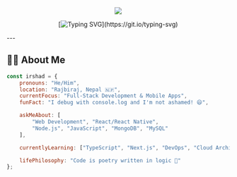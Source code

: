 <div align="center">
  
<!-- Dynamic Header with Gradient -->
<!-- Dynamic Header with Gradient -->
<img src="https://capsule-render.vercel.app/api?type=waving&color=gradient&customColorList=12&height=200&section=header&text=Mohammad%20Irshad%20Aalam&fontSize=50&fontColor=fff&animation=fadeIn&fontAlignY=35&desc=Full-Stack%20Developer%20%7C%20Problem%20Solver%20%7C%20Tech%20Enthusiast&descAlignY=55&descSize=18"/>

<!-- Animated Typing Effect -->
[![Typing SVG](https://readme-typing-svg.demolab.com?font=JetBrains+Mono&size=28&duration=3000&pause=800&color=00D9FF&center=true&vCenter=true&width=800&lines=Welcome+to+my+digital+realm!+🚀;Building+the+future%2C+one+line+at+a+time;Full-Stack+Developer+%7C+Nepal+🇳🇵;Turning+coffee+into+code+since+2023+☕;Open+to+collaboration+and+new+opportunities!)](https://git.io/typing-svg)

</div>
---

## 🧑‍💻 About Me

```javascript
const irshad = {
    pronouns: "He/Him",
    location: "Rajbiraj, Nepal 🇳🇵",
    currentFocus: "Full-Stack Development & Mobile Apps",
    funFact: "I debug with console.log and I'm not ashamed! 😄",

    askMeAbout: [
        "Web Development", "React/React Native", 
        "Node.js", "JavaScript", "MongoDB", "MySQL"
    ],

    currentlyLearning: ["TypeScript", "Next.js", "DevOps", "Cloud Architecture"],

    lifePhilosophy: "Code is poetry written in logic 🎨"
};


